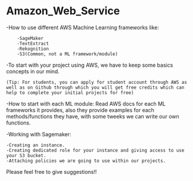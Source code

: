 # Amazon_Web_Service
-How to use different AWS Machine Learning frameworks like: 

   		-SageMaker
   		-TextExtract
   		-Rekognition
   		-S3(Common, not a ML framework/module)
   
-To start with your project using AWS, we have to keep some basics concepts in our mind.
 		
	(Tip: For students, you can apply for student account through AWS as well as on Github through which you will get free credits which can help to complete your initial projects for free)
   
-How to start with each ML module: Read AWS docs for each ML frameworks it provides, also they provide examples for each  methods/functions they have, with some tweeks we can write our own functions.
 
-Working with Sagemaker:

	-Creating an instance.
	-Creating dedicated role for your instance and giving access to use your S3 bucket.
	-Attaching policies we are going to use within our projects. 
  
  
  
  
  Please feel free to give suggestions!!
  
